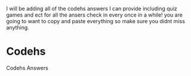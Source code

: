 I will be adding all of the codehs answers I can provide including quiz games and ect for all the ansers
check in every once in a while! you are going to want to copy and paste everything so make sure you didnt miss anything.












# Codehs
Codehs Answers
